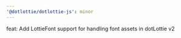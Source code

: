```yaml
---
'@dotlottie/dotlottie-js': minor
---
```


feat: Add LottieFont support for handling font assets in dotLottie v2
